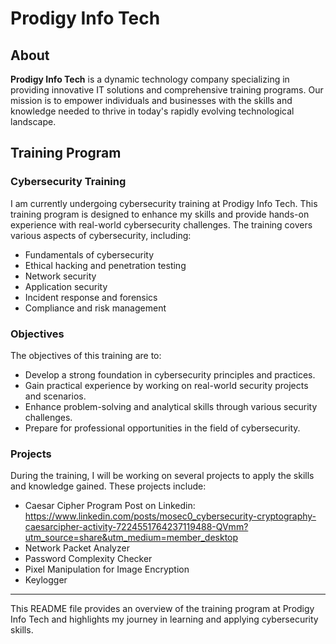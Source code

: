 # Prodigy Info Tech

## About

**Prodigy Info Tech** is a dynamic technology company specializing in providing innovative IT solutions and comprehensive training programs. Our mission is to empower individuals and businesses with the skills and knowledge needed to thrive in today's rapidly evolving technological landscape.

## Training Program

### Cybersecurity Training

I am currently undergoing cybersecurity training at Prodigy Info Tech. This training program is designed to enhance my skills and provide hands-on experience with real-world cybersecurity challenges. The training covers various aspects of cybersecurity, including:

- Fundamentals of cybersecurity
- Ethical hacking and penetration testing
- Network security
- Application security
- Incident response and forensics
- Compliance and risk management

### Objectives

The objectives of this training are to:

- Develop a strong foundation in cybersecurity principles and practices.
- Gain practical experience by working on real-world security projects and scenarios.
- Enhance problem-solving and analytical skills through various security challenges.
- Prepare for professional opportunities in the field of cybersecurity.

### Projects

During the training, I will be working on several projects to apply the skills and knowledge gained. These projects include:

- Caesar Cipher Program Post on Linkedin: https://www.linkedin.com/posts/mosec0_cybersecurity-cryptography-caesarcipher-activity-7224551764237119488-QVmm?utm_source=share&utm_medium=member_desktop
- Network Packet Analyzer
- Password Complexity Checker
- Pixel Manipulation for Image Encryption
- Keylogger

---

This README file provides an overview of the training program at Prodigy Info Tech and highlights my journey in learning and applying cybersecurity skills.
